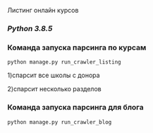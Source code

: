 Листинг онлайн курсов

### _Python 3.8.5_

### Команда запуска парсинга по курсам

`python manage.py run_crawler_listing`

1)спарсит все школы с донора

2)спарсит несколько разделов

### Команда запуска парсинга для блога

`python manage.py run_crawler_blog`
